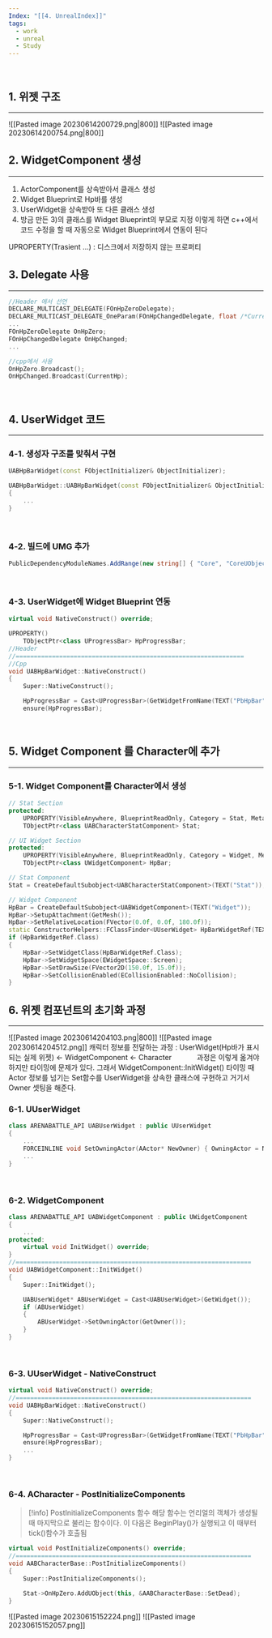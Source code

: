 ```yaml
---
Index: "[[4. UnrealIndex]]"
tags:
  - work
  - unreal
  - Study
---
```

   
## 1. 위젯 구조
---
![[Pasted image 20230614200729.png|800]]
![[Pasted image 20230614200754.png|800]]
   
   
## 2. WidgetComponent 생성
---
1) ActorComponent를 상속받아서 클래스 생성
2) Widget Blueprint로 Hp바를 생성
3) UserWidget을 상속받아 또 다른 클래스 생성
4) 방금 만든  3)의 클래스를 Widget Blueprint의 부모로 지정 
	이렇게 하면 c++에서 코드 수정을 할 때 자동으로 Widget Blueprint에서 연동이 된다

UPROPERTY(Trasient ...) : 디스크에서 저장하지 않는 프로퍼티
   
   
## 3. Delegate 사용
---
```cpp
//Header 에서 선언
DECLARE_MULTICAST_DELEGATE(FOnHpZeroDelegate);
DECLARE_MULTICAST_DELEGATE_OneParam(FOnHpChangedDelegate, float /*CurrentHp*/);
...
FOnHpZeroDelegate OnHpZero;
FOnHpChangedDelegate OnHpChanged;
...

//cpp에서 사용
OnHpZero.Broadcast();
OnHpChanged.Broadcast(CurrentHp);
```
   
   
## 4. UserWidget 코드
---
### 4-1. 생성자 구조를 맞춰서 구현
```cpp
UABHpBarWidget(const FObjectInitializer& ObjectInitializer);

UABHpBarWidget::UABHpBarWidget(const FObjectInitializer& ObjectInitializer) : Super(ObjectInitializer)
{
	...
}
```
   
### 4-2. 빌드에 UMG 추가
```C#
PublicDependencyModuleNames.AddRange(new string[] { "Core", "CoreUObject", "Engine", "InputCore", "EnhancedInput", "UMG" });
```
   
### 4-3. UserWidget에 Widget Blueprint 연동
```cpp
virtual void NativeConstruct() override;

UPROPERTY()
	TObjectPtr<class UProgressBar> HpProgressBar;
//Header
//===============================================================
//Cpp
void UABHpBarWidget::NativeConstruct()
{
	Super::NativeConstruct();

	HpProgressBar = Cast<UProgressBar>(GetWidgetFromName(TEXT("PbHpBar")));
	ensure(HpProgressBar);
```
   
   
## 5. Widget Component 를 Character에 추가
---
### 5-1. Widget Component를 Character에서 생성
```cpp
// Stat Section
protected:
	UPROPERTY(VisibleAnywhere, BlueprintReadOnly, Category = Stat, Meta = (AllowPrivateAccess = "true"))
	TObjectPtr<class UABCharacterStatComponent> Stat;

// UI Widget Section
protected:
	UPROPERTY(VisibleAnywhere, BlueprintReadOnly, Category = Widget, Meta = (AllowPrivateAccess = "true"))
	TObjectPtr<class UWidgetComponent> HpBar;
```

```cpp
// Stat Component 
Stat = CreateDefaultSubobject<UABCharacterStatComponent>(TEXT("Stat"));

// Widget Component 
HpBar = CreateDefaultSubobject<UABWidgetComponent>(TEXT("Widget"));
HpBar->SetupAttachment(GetMesh());
HpBar->SetRelativeLocation(FVector(0.0f, 0.0f, 180.0f));
static ConstructorHelpers::FClassFinder<UUserWidget> HpBarWidgetRef(TEXT("/Game/ArenaBattle/UI/WBP_HpBar.WBP_HpBar_C"));
if (HpBarWidgetRef.Class)
{
	HpBar->SetWidgetClass(HpBarWidgetRef.Class);
	HpBar->SetWidgetSpace(EWidgetSpace::Screen);
	HpBar->SetDrawSize(FVector2D(150.0f, 15.0f));
	HpBar->SetCollisionEnabled(ECollisionEnabled::NoCollision);
}
```

## 6. 위젯 컴포넌트의 초기화 과정
---
![[Pasted image 20230614204103.png|800]]
![[Pasted image 20230614204512.png]]
캐릭터 정보를 전달하는 과정 : UserWidget(Hp바가 표시되는 실제 위젯) <- WidgetComponent <- Character
   
과정은 이렇게 옮겨야하지만 타이밍에 문제가 있다.
그래서 WidgetComponent::InitWidget() 타이밍 때 Actor 정보를 넘기는 
Set함수를 UserWidget을 상속한 클래스에 구현하고 거기서 Owner 셋팅을 해준다.
   
### 6-1. UUserWidget
```cpp
class ARENABATTLE_API UABUserWidget : public UUserWidget
{
	...
	FORCEINLINE void SetOwningActor(AActor* NewOwner) { OwningActor = NewOwner; }
	...
}
```
   
### 6-2. WidgetComponent
```cpp
class ARENABATTLE_API UABWidgetComponent : public UWidgetComponent
{
	...
protected:
	virtual void InitWidget() override;
}
//=================================================================
void UABWidgetComponent::InitWidget()
{
	Super::InitWidget();

	UABUserWidget* ABUserWidget = Cast<UABUserWidget>(GetWidget());
	if (ABUserWidget)
	{
		ABUserWidget->SetOwningActor(GetOwner());
	}
}
```
   
### 6-3. UUserWidget - NativeConstruct
```cpp
virtual void NativeConstruct() override;
//=================================================================
void UABHpBarWidget::NativeConstruct()
{
	Super::NativeConstruct();

	HpProgressBar = Cast<UProgressBar>(GetWidgetFromName(TEXT("PbHpBar")));
	ensure(HpProgressBar);
	...
}
```
   
### 6-4. ACharacter - PostInitializeComponents
> [!info] PostInitializeComponents 함수
> 해당 함수는 언리얼의 객체가 생성될 때 마지막으로 불리는 함수이다.
> 이 다음은 BeginPlay()가 실행되고 이 때부터 tick()함수가 호출됨
```cpp
virtual void PostInitializeComponents() override;
//=================================================================
void AABCharacterBase::PostInitializeComponents()
{
	Super::PostInitializeComponents();

	Stat->OnHpZero.AddUObject(this, &AABCharacterBase::SetDead);
}
```



![[Pasted image 20230615152224.png]]
![[Pasted image 20230615152057.png]]